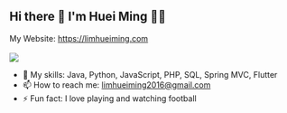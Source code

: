 ## Hi there 👋 I'm Huei Ming :technologist:
My Website: https://limhueiming.com
<br /> <br />[<img src="https://img.shields.io/badge/LinkedIn-0077B5?style=for-the-badge&logo=linkedin&logoColor=white" />](https://www.linkedin.com/in/lim-huei-ming)
- 💬 My skills: Java, Python, JavaScript, PHP, SQL, Spring MVC, Flutter
- 📫 How to reach me: limhueiming2016@gmail.com
- ⚡ Fun fact: I love playing and watching football
